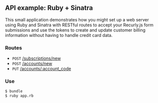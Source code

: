 ## API example: Ruby + Sinatra

This small application demonstrates how you might set up a web server
using Ruby and Sinatra with RESTful routes to accept your Recurly.js
form submissions and use the tokens to create and update customer billing
information without having to handle credit card data.

### Routes

- `POST` [/subscriptions/new](app.rb#L12-38)
- `POST` [/accounts/new](app.rb#L41-49)
- `PUT` [/accounts/:account_code](app.rb#L52-61)

### Use

```bash
$ bundle
$ ruby app.rb
```
